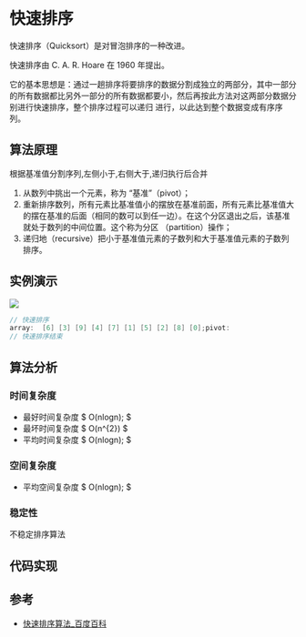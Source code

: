 # 快速排序

快速排序（Quicksort）是对冒泡排序的一种改进。

快速排序由 C. A. R. Hoare 在 1960 年提出。

它的基本思想是：通过一趟排序将要排序的数据分割成独立的两部分，其中一部分的所有数据都比另外一部分的所有数据都要小，然后再按此方法对这两部分数据分别进行快速排序，整个排序过程可以递归
进行，以此达到整个数据变成有序序列。

## 算法原理

根据基准值分割序列,左侧小于,右侧大于,递归执行后合并

1. 从数列中挑出一个元素，称为 “基准”（pivot）；
2. 重新排序数列，所有元素比基准值小的摆放在基准前面，所有元素比基准值大的摆在基准的后面（相同的数可以到任一边）。在这个分区退出之后，该基准就处于数列的中间位置。这个称为分区
   （partition）操作；
3. 递归地（recursive）把小于基准值元素的子数列和大于基准值元素的子数列排序。

## 实例演示

![](https://forum.mianbaoban.cn/data/attachment/forum/201803/20/140159bsq685wqc58h7zha.gif)

```c
// 快速排序
array:  [6] [3] [9] [4] [7] [1] [5] [2] [8] [0];pivot:
// 快速排序结束
```

## 算法分析

### 时间复杂度

- 最好时间复杂度 $ O(nlogn); $
- 最坏时间复杂度 $ O(n^{2}) $
- 平均时间复杂度 $ O(nlogn); $

### 空间复杂度

- 平均空间复杂度 $ O(nlogn); $

### 稳定性

不稳定排序算法

## 代码实现

<!-- <code-group>
<code-block title="JavaScript">
<<< @/scripts/js/algorithm/quickSort.js
</code-block>
</code-group> -->

## 参考

- [快速排序算法\_百度百科](https://baike.baidu.com/item/%E5%BF%AB%E9%80%9F%E6%8E%92%E5%BA%8F%E7%AE%97%E6%B3%95/369842)
